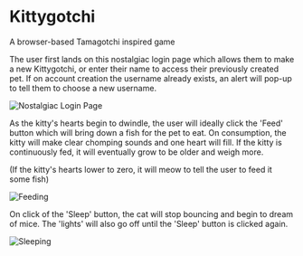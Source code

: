 # Kittygotchi
A browser-based Tamagotchi inspired game 

The user first lands on this nostalgiac login page which allows them to make a new Kittygotchi, or enter their name to access their previously created pet.  If on account creation the username already exists, an alert will pop-up to tell them to choose a new username.

![Nostalgiac Login Page](https://i.imgur.com/b3f0zNu.png)

As the kitty's hearts begin to dwindle, the user will ideally click the 'Feed' button which will bring down a fish for the pet to eat.  On consumption, the kitty will make clear chomping sounds and one heart will fill.  If the kitty is continuously fed, it will eventually grow to be older and weigh more.

(If the kitty's hearts lower to zero, it will meow to tell the user to feed it some fish)

![Feeding](https://i.imgur.com/8C3fddC.gif)

On click of the 'Sleep' button, the cat will stop bouncing and begin to dream of mice.  The 'lights' will also go off until the 'Sleep' button is clicked again.

![Sleeping](https://i.imgur.com/LfgzITr.gif)
